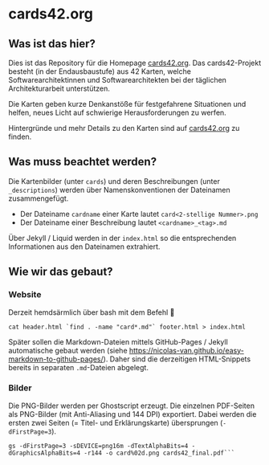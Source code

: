 # cards42.org

## Was ist das hier?

Dies ist das Repository für die Homepage [cards42.org](https://cards42.org). Das cards42-Projekt besteht (in der Endausbaustufe) aus 42 Karten, welche Softwarearchitektinnen und Softwarearchitekten bei der täglichen Architekturarbeit unterstützen.

Die Karten geben kurze Denkanstöße für festgefahrene Situationen und helfen, neues Licht auf schwierige Herausforderungen zu werfen.

Hintergründe und mehr Details zu den Karten sind auf [cards42.org](https://cards42.org) zu finden.

## Was muss beachtet werden?

Die Kartenbilder (unter `cards`) und deren Beschreibungen (unter `_descriptions`) werden über Namenskonventionen der Dateinamen zusammengefügt.

* Der Dateiname `cardname` einer Karte lautet `card<2-stellige Nummer>.png`
* Der Dateiname einer Beschreibung lautet `<cardname>_<tag>.md`

Über Jekyll / Liquid werden in der `index.html` so die entsprechenden Informationen aus den Dateinamen extrahiert.

## Wie wir das gebaut?

### Website

Derzeit hemdsärmlich über bash mit dem Befehl 🙈

```
cat header.html `find . -name "card*.md"` footer.html > index.html
```

Später sollen die Markdown-Dateien mittels GitHub-Pages / Jekyll automatische gebaut werden (siehe https://nicolas-van.github.io/easy-markdown-to-github-pages/). Daher sind die derzeitigen HTML-Snippets bereits in separaten `.md`-Dateien abgelegt.

### Bilder

Die PNG-Bilder werden per Ghostscript erzeugt. Die einzelnen PDF-Seiten als PNG-Bilder (mit Anti-Aliasing und 144 DPI) exportiert. Dabei werden die ersten zwei Seiten (= Titel- und Erklärungskarte) übersprungen (`-dFirstPage=3`).

```
gs -dFirstPage=3 -sDEVICE=png16m -dTextAlphaBits=4 -dGraphicsAlphaBits=4 -r144 -o card%02d.png cards42_final.pdf```